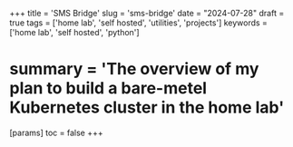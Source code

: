 +++
title = 'SMS Bridge'
slug = 'sms-bridge'
date = "2024-07-28"
draft = true
tags = ['home lab', 'self hosted', 'utilities', 'projects']
keywords = ['home lab', 'self hosted', 'python']
# summary = 'The overview of my plan to build a bare-metel Kubernetes cluster in the home lab'
[params]
toc = false
+++

